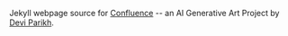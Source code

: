 Jekyll webpage source for [Confluence](https://deviparikh.github.io/confluence/)  -- an AI Generative Art Project by [Devi Parikh](https://www.cc.gatech.edu/~parikh/).
